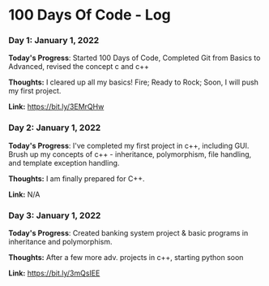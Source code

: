 # 100 Days Of Code - Log

### Day 1: January  1, 2022

**Today's Progress**: Started 100 Days of Code, Completed Git from Basics to Advanced, revised the concept c and c++

**Thoughts:**  I cleared up all my basics! Fire; Ready to Rock; Soon, I will push my first project.

**Link:** https://bit.ly/3EMrQHw

### Day 2: January  1, 2022

**Today's Progress**: I've completed my first project in c++, including GUI. Brush up my concepts of c++ - inheritance, polymorphism, file handling, and template exception handling.

**Thoughts:**  I am finally prepared for C++.

  **Link:** N/A

### Day 3: January  1, 2022

**Today's Progress**: Created banking system project & basic programs in inheritance and polymorphism.

**Thoughts:**  After a few more adv. projects in c++, starting python soon

  **Link:**  https://bit.ly/3mQsIEE
